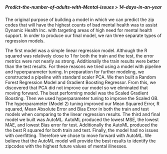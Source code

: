 ##### Predict-the-number-of-adults-with-Mental-issues > 14-days-in-an-year

The original purpose of building a model in which we can predict the zip codes that will have the highest counts of bad mental health was to assist Dynamic Health Inc. with targeting areas of high need for mental health support. In order to produce our final model, we ran three separate types of regression models.

The first model was a simple linear regression model. Although the R squared was relatively close to 1 for both the train and the test, the error metrics were not nearly as strong. Additionally the train results were better than the test results. For these reasons we tried using a model with pipeline and hyperparameter tuning.
In preparation for further modeling, we constructed a pipeline with standard scaler PCA. We then built a Random Forest Regression Model and Gradient Boosting Regressor. From this, we discovered that PCA did not improve our model so we eliminated that moving forward. The best performing model was the Scaled Gradient Boosting. Then we used hyperparameter tuning to improve the Scaled GB.
The hyperparameter (Model 2) tuning improved our Mean Squared Error, R squared, Mean Absolute Error and Bias Error in both the train and test models when comparing to the linear regression results.
The third and final model we built was AutoML. AutoML produced the lowest MSE, the lowest MAE, and lowest Bias error for test. Additionally the AutoML produced the the best R squared for both train and test. Finally, the model had no issues with overfitting. Therefore we chose to move forward with AutoML.
We believe that the AutoML model will provide the best results to identify the zipcodes with the highest future values of mental illnesses.
